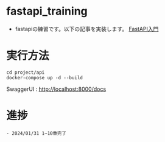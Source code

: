 # fastapi_training
- fastapiの練習です。以下の記事を実装します。
[FastAPI入門](https://zenn.dev/sh0nk/books/537bb028709ab9)

# 実行方法
```
cd project/api
docker-compose up -d --build
```

SwaggerUI : [http://localhost:8000/docs](http://localhost:8000/docs)

# 進捗
    - 2024/01/31 1~10章完了